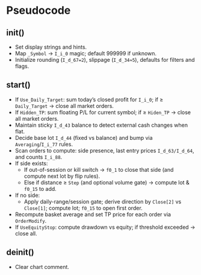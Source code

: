 
# Pseudocode

## init()
- Set display strings and hints.
- Map `_Symbol` → `I_i_0` magic; default 999999 if unknown.
- Initialize rounding (`I_d_67=2`), slippage (`I_d_34≈5`), defaults for filters and flags.

## start()
- If `Use_Daily_Target`: sum today’s closed profit for `I_i_0`; if ≥ `Daily_Target` → close all market orders.
- If `Hidden_TP`: sum floating P/L for current symbol; if ≥ `Hiden_TP` → close all market orders.
- Maintain sticky `I_d_43` balance to detect external cash changes when flat.
- Decide base lot `I_d_44` (fixed vs balance) and bump via `Averaging`/`I_i_77` rules.
- Scan orders to compute: side presence, last entry prices `I_d_63/I_d_64`, and counts `I_i_88`.
- If side exists:
  - If out-of-session or kill switch → `f0_1` to close that side (and compute next lot by flip rules).
  - Else if distance ≥ `Step` (and optional volume gate) → compute lot & `f0_15` to add.
- If no side:
  - Apply daily-range/session gate; derive direction by `Close[2]` vs `Close[1]`; compute lot; `f0_15` to open first order.
- Recompute basket average and set TP price for each order via `OrderModify`.
- If `UseEquityStop`: compute drawdown vs equity; if threshold exceeded → close all.

## deinit()
- Clear chart comment.
